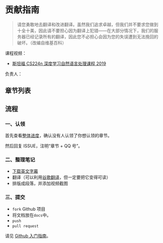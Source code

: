 # 贡献指南

> 请您勇敢地去翻译和改进翻译。虽然我们追求卓越，但我们并不要求您做到十全十美，因此请不要担心因为翻译上犯错——在大部分情况下，我们的服务器已经记录所有的翻译，因此您不必担心会因为您的失误遭到无法挽回的破坏。（改编自维基百科）

课程视频：

+   [斯坦福 CS224n 深度学习自然语言处理课程 2019](https://www.bilibili.com/video/av46216519)

负责人：

## 章节列表

## 流程

### 一、认领

首先查看[整体进度](https://github.com/apachecn/stanford-cs224n-notes-zh/issues/1)，确认没有人认领了你想认领的章节。
 
然后回复 ISSUE，注明“章节 + QQ 号”。

### 二、整理笔记

+   [下载英文字幕](https://www.bilibili.com/video/av46216519)
+   翻译（可以利用[谷歌翻译](https://translate.google.cn)，但一定要把它变得可读）
+   排版成段落，并添加视频截图

### 三、提交

+   `fork` Github 项目
+   将文档放在`docs`中。
+   `push`
+   `pull request`

请见 [Github 入门指南](https://github.com/apachecn/kaggle/blob/master/docs/GitHub)。
